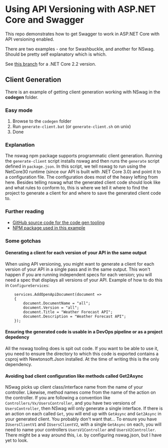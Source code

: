 # Using API Versioning with ASP.NET Core and Swagger

This repo demonstrates how to get Swagger to work in ASP.NET Core with API versioning enabled.

There are two examples - one for Swashbuckle, and another for NSwag. Should be pretty self explanatory which is which.

See [this branch](https://github.com/kane-armstrong/dotnet-core-api-versioning-and-open-api/tree/net-core-2.2) for a
.NET Core 2.2 version.

## Client Generation

There is an example of getting client generation working with NSwag in the **codegen** folder. 

### Easy mode

1. Browse to the `codegen` folder
2. Run `generate-client.bat` (or `generate-client.sh` on unix)
3. Done

### Explanation

The nswag npm package supports programmatic client generation. Running the `generate-client` script
installs nswag and then runs the `generate` script defined in `package.json`. In this script, we tell 
nswag to run using the NetCore30 runtime (since our API is built with .NET Core 3.0) and point it to 
a configuration file. The configuration does most of the heavy lefting from here. Besides telling
nswag what the generated client code should look like and what rules to conform to, this is where
we tell it where to find the project to generate a client for and where to save the generated client 
code to.

### Further reading

* [GitHub source code for the code gen tooling](https://github.com/RicoSuter/NSwag)
* [NPM package used in this example](https://www.npmjs.com/package/nswag)


### Some gotchas

#### Generating a client for each version of your API in the same output

When using API versioning, you might want to generate a client for each version of your API in a single pass and in the same output. 
This won't happen if you are running independent specs for each version; you will need a spec that displays all versions of your API. 
Example of how to do this in `ConfigureServices`:

````
    services.AddOpenApiDocument(document =>
    {
        document.DocumentName = "all";
        document.Version = "all";
        document.Title = "Weather Forecast API";
        document.Description = "Weather Forecast API";
    });
````

#### Ensuring the generated code is usable in a DevOps pipeline or as a project depedency

All the nswag tooling does is spit out code. If you want to be able to use it, you need to ensure the directory to which this code is exported
contains a csproj with Newtonsoft.Json installed. At the time of writing this is the only dependency.

#### Avoiding bad client configuration like methods called Get2Async

NSwag picks up client class/interface name from the name of your controller. Likewise, method names come from the name of the action on the controller.
If you are following a convention like `Controllers/Vx/UsersController`, and you have two versions of `UsersController`, then NSwag will only generate
a single interface. If there is an action on each called `Get`, you will end up with `GetAsync` and `Get2Async` in your generated client. You probably
don't want that... To ensure you have `IUsersClientV1` and `IUsersClientV2`, with a single `GetAsync` on each, you will need to name your controllers
`UsersV1Controller` and `UsersV2Controller`. There might be a way around this, i.e. by configuring nswag.json, but I have yet to look.
